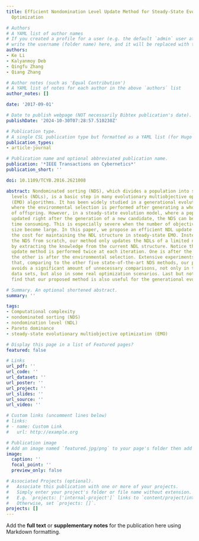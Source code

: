 ```yaml
---
title: Efficient Nondomination Level Update Method for Steady-State Evolutionary Multiobjective
  Optimization

# Authors
# A YAML list of author names
# If you created a profile for a user (e.g. the default `admin` user at `content/authors/admin/`), 
# write the username (folder name) here, and it will be replaced with their full name and linked to their profile.
authors:
- Ke Li
- Kalyanmoy Deb
- Qingfu Zhang
- Qiang Zhang

# Author notes (such as 'Equal Contribution')
# A YAML list of notes for each author in the above `authors` list
author_notes: []

date: '2017-09-01'

# Date to publish webpage (NOT necessarily Bibtex publication's date).
publishDate: '2024-10-30T07:28:57.510230Z'

# Publication type.
# A single CSL publication type but formatted as a YAML list (for Hugo requirements).
publication_types:
- article-journal

# Publication name and optional abbreviated publication name.
publication: '*IEEE Transactions on Cybernetics*'
publication_short: ''

doi: 10.1109/TCYB.2016.2621008

abstract: Nondominated sorting (NDS), which divides a population into several nondomination
  levels (NDLs), is a basic step in many evolutionary multiobjective optimization
  (EMO) algorithms. It has been widely studied in a generational evolution model,
  where the environmental selection is performed after generating a whole population
  of offspring. However, in a steady-state evolution model, where a population is
  updated right after the generation of a new candidate, the NDS can be extremely
  time consuming. This is especially severe when the number of objectives and population
  size become large. In this paper, we propose an efficient NDL update method to reduce
  the cost for maintaining the NDL structure in steady-state EMO. Instead of performing
  the NDS from scratch, our method only updates the NDLs of a limited number of solutions
  by extracting the knowledge from the current NDL structure. Notice that our NDL
  update method is performed twice at each iteration. One is after the reproduction,
  the other is after the environmental selection. Extensive experiments fully demonstrate
  that, comparing to the other five state-of-the-art NDS methods, our proposed method
  avoids a significant amount of unnecessary comparisons, not only in the synthetic
  data sets, but also in some real optimization scenarios. Last but not least, we
  find that our proposed method is also useful for the generational evolution model.

# Summary. An optional shortened abstract.
summary: ''

tags:
- Computational complexity
- nondominated sorting (NDS)
- nondomination level (NDL)
- Pareto dominance
- steady-state evolutionary multiobjective optimization (EMO)

# Display this page in a list of Featured pages?
featured: false

# Links
url_pdf: ''
url_code: ''
url_dataset: ''
url_poster: ''
url_project: ''
url_slides: ''
url_source: ''
url_video: ''

# Custom links (uncomment lines below)
# links:
# - name: Custom Link
#   url: http://example.org

# Publication image
# Add an image named `featured.jpg/png` to your page's folder then add a caption below.
image:
  caption: ''
  focal_point: ''
  preview_only: false

# Associated Projects (optional).
#   Associate this publication with one or more of your projects.
#   Simply enter your project's folder or file name without extension.
#   E.g. `projects: ['internal-project']` links to `content/project/internal-project/index.md`.
#   Otherwise, set `projects: []`.
projects: []
---
```


Add the **full text** or **supplementary notes** for the publication here using Markdown formatting.
